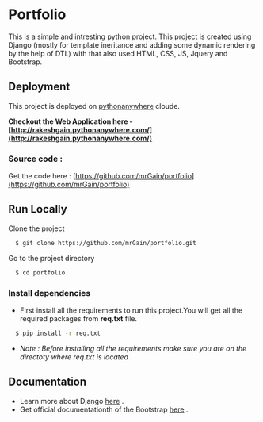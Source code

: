 
# Portfolio

This is a simple and intresting python project. This project is created using Django (mostly for template ineritance and adding some dynamic rendering by the help of DTL) with that also used HTML, CSS, JS, Jquery and Bootstrap.


## Deployment

This project is deployed on [pythonanywhere](https://www.pythonanywhere.com/) cloude.

 **Checkout the Web Application here - [http://rakeshgain.pythonanywhere.com/](http://rakeshgain.pythonanywhere.com/)**


### Source code :

Get the code here : [https://github.com/mrGain/portfolio](https://github.com/mrGain/portfolio)



  
## Run Locally

Clone the project

```bash
  $ git clone https://github.com/mrGain/portfolio.git
```

Go to the project directory

```bash
  $ cd portfolio
```

### Install dependencies


- First install all the requirements to run this project.You will get all the required packages from **req.txt** file.
```bash
  $ pip install -r req.txt
```
  - *Note : Before installing all the requirements make sure you are on the directoty where req.txt is located .*



  

  

  
## Documentation

- Learn more about Django [here](https://docs.djangoproject.com/) .
- Get official documentationth of the Bootstrap [here](https://getbootstrap.com/) .
